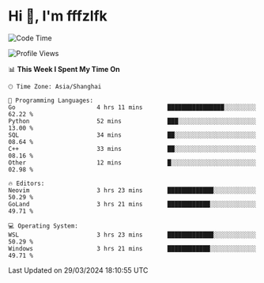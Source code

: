 # Hi 👋, I'm fffzlfk

<!--START_SECTION:waka-->
![Code Time](http://img.shields.io/badge/Code%20Time-685%20hrs%2057%20mins-blue)

![Profile Views](http://img.shields.io/badge/Profile%20Views-1-blue)

📊 **This Week I Spent My Time On** 

```text
🕑︎ Time Zone: Asia/Shanghai

💬 Programming Languages: 
Go                       4 hrs 11 mins       ████████████████░░░░░░░░░   62.22 % 
Python                   52 mins             ███░░░░░░░░░░░░░░░░░░░░░░   13.00 % 
SQL                      34 mins             ██░░░░░░░░░░░░░░░░░░░░░░░   08.64 % 
C++                      33 mins             ██░░░░░░░░░░░░░░░░░░░░░░░   08.16 % 
Other                    12 mins             █░░░░░░░░░░░░░░░░░░░░░░░░   02.98 % 

🔥 Editors: 
Neovim                   3 hrs 23 mins       █████████████░░░░░░░░░░░░   50.29 % 
GoLand                   3 hrs 21 mins       ████████████░░░░░░░░░░░░░   49.71 % 

💻 Operating System: 
WSL                      3 hrs 23 mins       █████████████░░░░░░░░░░░░   50.29 % 
Windows                  3 hrs 21 mins       ████████████░░░░░░░░░░░░░   49.71 % 
```


 Last Updated on 29/03/2024 18:10:55 UTC
<!--END_SECTION:waka-->
